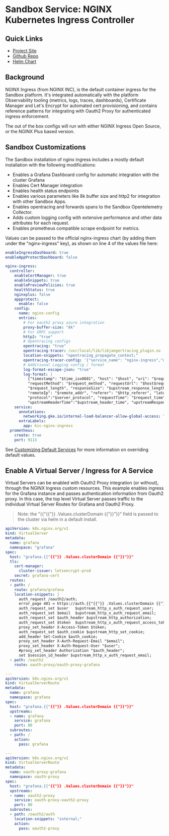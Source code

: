 # Sandbox Service: NGINX Kubernetes Ingress Controller

## Quick Links
* [Project Site](https://docs.nginx.com/nginx-ingress-controller/)
* [Github Repo](https://github.com/nginxinc/kubernetes-ingress)
* [Helm Chart](https://github.com/nginxinc/kubernetes-ingress/tree/main/deployments/helm-chart)

## Background
NGINX Ingress (from NGINX INC), is the default container ingress for the Sandbox platform.
It's integrated automatically with the platform Observability tooling (metrics, logs, traces, dashboards),
Certificate Manager and Let's Encrypt for automated cert provisioning,
and contains reference patterns for integrating with Oauth2 Proxy for authenticated ingress enforcement.

The out of the box configs will run with either NGINX Ingress Open Source, or the NGINX Plus based version.

## Sandbox Customizations
The Sandbox installation of nginx ingress includes a mostly default installation with the following modifications:

* Enables a Grafana Dashboard config for automatic integration with the cluster Grafana
* Enables Cert Manager integration
* Enables health status endpoints
* Enables various parameters like 8k buffer size and http2 for integration with other Sandbox Apps.
* Enables opentracing and forwards spans to the Sandbox Opentelemetry Collector.
* Adds custom logging config with extensive performance and other data attributes for each request.
* Enables prometheus compatible scrape endpoint for metrics.

Values can be passed to the official nginx-ingress chart (by adding them under the "nginx-ingress" key),
as shown on line 4 of the values file here:

```yaml
enableIngressDashboard: true
enableAppProtectDashboard: false

nginx-ingress:
  controller:
    enableCertManager: true
    enableSnippets: true
    enablePreviewPolicies: true
    healthStatus: true
    nginxplus: false
    appprotect:
      enable: false
    config:
      name: nginx-config
      entries:
        # For oauth2 proxy azure integration
        proxy-buffer-size: "8k"
        # For GRPC support
        http2: "true"
        # Opentracing configs
        opentracing: "true"
        opentracing-tracer: /usr/local/lib/libjaegertracing_plugin.so
        location-snippets: "opentracing_propagate_context;"
        opentracing-tracer-config: '{"service_name": "nginx-ingress","diabled": false,"propagation_format": "w3c","reporter": {"logSpans": true,"endpoint": "http://otc-collector.opentelemetry-operator.svc:14268/api/traces"},"sampler": {"type": "const","param": "1"}}'
        # Additional Logging config / format
        log-format-escape-json: "true"
        log-format: |
          {"timestamp": "$time_iso8601", "host": "$host", "uri": "$request_uri", "upstreamStatus": "$upstream_status", "upstreamAddr": "$upstream_addr",
          "requestMethod": "$request_method", "requestUrl": "$host$request_uri", "status": $status, "requestSize":
          "$request_length", "responseSize": "$upstream_response_length", "userAgent": "$http_user_agent", "xff": "$http_x_forwarded_for", "xfh": "$http_x_forwarded_host", "xfp": "$http_x_forwarded_proto",
          "remoteIp": "$remote_addr", "referer": "$http_referer", "latency": "$upstream_response_time",
          "protocol":"$server_protocol", "requestTime": "$request_time", "upstreamConnectTime": "$upstream_connect_time",
          "upstreamHeaderTime":"$upstream_header_time", "upstreamResponseTime": "$upstream_response_time", "traceParent": "$opentracing_context_traceparent"}
    service:
      annotations:
        networking.gke.io/internal-load-balancer-allow-global-access: "true"
      extraLabels:
        app: kic-nginx-ingress
  prometheus:
    create: true
    port: 9113
```

See [Customizing Default Services](../customization/default-services.md) for more information on overriding default values.

## Enable A Virtual Server / Ingress for A Service
Virtual Servers can be enabled with Oauth2 Proxy integration (or without), through the NGINX Ingress custom resources.
This example enables ingress for the Grafana instance and passes authentication information from Oauth2 proxy. In this case,
the top level Virtual Server passes traffic to the individual Virtual Server Routes for Grafana and Oauth2 Proxy.

> Note: the "{{"{{"}} .Values.clusterDomain {{"}}"}}" field is passed to the cluster via helm in a default install.

```yaml
apiVersion: k8s.nginx.org/v1
kind: VirtualServer
metadata:
  name: grafana
  namespace: "grafana"
spec:
  host: "grafana.{{"{{"}} .Values.clusterDomain {{"}}"}}"
  tls:
    cert-manager:
      cluster-issuer: letsencrypt-prod
    secret: grafana-cert
  routes:
  - path: /
    route: grafana/grafana
    location-snippets: |
      auth_request /oauth2/auth;
      error_page 401 = https://auth.{{"{{"}} .Values.clusterDomain {{"}}"}}/oauth2/start?rd=https://$host$uri;
      auth_request_set $user   $upstream_http_x_auth_request_user;
      auth_request_set $email  $upstream_http_x_auth_request_email;
      auth_request_set $auth_header $upstream_http_authorization;
      auth_request_set $token  $upstream_http_x_auth_request_access_token;
      proxy_set_header X-Access-Token $token;
      auth_request_set $auth_cookie $upstream_http_set_cookie;
      add_header Set-Cookie $auth_cookie;
      proxy_set_header X-Auth-Request-Email "$email";
      proxy_set_header X-Auth-Request-User "$user";
      #proxy_set_header Authorization "$auth_header";
      set $session_id_header $upstream_http_x_auth_request_email;
  - path: /oauth2
    route: oauth-proxy/oauth-proxy-grafana

---
apiVersion: k8s.nginx.org/v1
kind: VirtualServerRoute
metadata:
  name: grafana
  namespace: grafana
spec:
  host: "grafana.{{"{{"}} .Values.clusterDomain {{"}}"}}"
  upstreams:
  - name: grafana
    service: grafana
    port: 80
  subroutes:
  - path: /
    action:
      pass: grafana

---
apiVersion: k8s.nginx.org/v1
kind: VirtualServerRoute
metadata:
  name: oauth-proxy-grafana
  namespace: oauth-proxy
spec:
  host: "grafana.{{"{{"}} .Values.clusterDomain {{"}}"}}"
  upstreams:
  - name: oauth2-proxy
    service: oauth-proxy-oauth2-proxy
    port: 80
  subroutes:
  - path: /oauth2/auth
    location-snippets: "internal;"
    action:
      pass: oauth2-proxy
```
